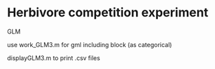 # Herbivore competition experiment

GLM

use work_GLM3.m  for gml including block (as categorical)

displayGLM3.m to print .csv files

